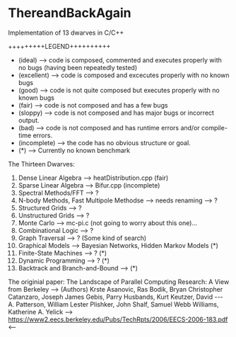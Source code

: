 # ThereandBackAgain
Implementation of 13 dwarves in C/C++

 +++++++++LEGEND++++++++++
* (ideal) --> code is composed, commented and executes properly with no bugs (having been repeatedly tested)
* (excellent) --> code is composed and excecutes properly with no known bugs
* (good) --> code is not quite composed but executes properly with no known bugs
* (fair) --> code is not composed and has a few bugs 
* (sloppy) --> code is not composed and has major bugs or incorrect output.
* (bad) --> code is not composed and has runtime errors and/or compile-time errors.
* (incomplete) --> the code has no obvious structure or goal.
* (*) --> Currently no known benchmark

The Thirteen Dwarves: 
1. Dense Linear Algebra --> heatDistribution.cpp (fair)
2. Sparse Linear Algebra --> Bifur.cpp (incomplete)
3. Spectral Methods/FFT --> ?
4. N-body Methods, Fast Multipole Methodse --> needs renaming --> ?
5. Structured Grids --> ?
6. Unstructured Grids --> ?
7. Monte Carlo --> mc-pi.c (not going to worry about this one)...
8. Combinational Logic --> ?
9. Graph Traversal --> ? (Some kind of search)
10. Graphical Models --> Bayesian Networks, Hidden Markov Models (*)
11. Finite-State Machines --> ? (*)
12. Dynamic Programming --> ? (*)
13. Backtrack and Branch-and-Bound -->  (*)

The originial paper: The Landscape of Parallel Computing Research: A View from Berkeley
--> (Authors) Krste Asanovic, Ras Bodik, Bryan Christopher Catanzaro, Joseph James Gebis, Parry Husbands, Kurt Keutzer, David ---  A. Patterson, William Lester Plishker, John Shalf, Samuel Webb Williams, Katherine A. Yelick
--> https://www2.eecs.berkeley.edu/Pubs/TechRpts/2006/EECS-2006-183.pdf <--

